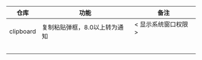 | 仓库                          | 功能                                       | 备注                                                        |
| ------------------------------|------------------------------------------ | ------------------------------                             |
| clipboard                     |  复制粘贴弹框，8.0以上转为通知             | < 显示系统窗口权限 ><br><uses-permission android:name="android.permission.SYSTEM_ALERT_WINDOW"/><br><uses-permission android:name="android.permission.SYSTEM_OVERLAY_WINDOW" />|
|                               |                                            |                                 |
|                               |                                            |                                 |
|                               |                                            |                                 |
|                               |                                            |                                 |
